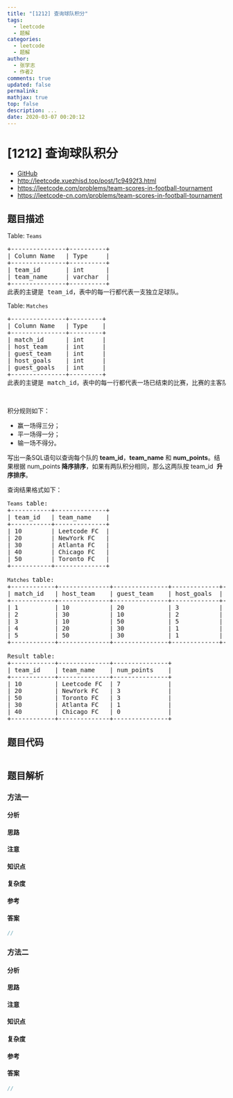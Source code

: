 ```yaml
---
title: "[1212] 查询球队积分"
tags:
  - leetcode
  - 题解
categories:
  - leetcode
  - 题解
author:
  - 张学志
  - 作者2
comments: true
updated: false
permalink:
mathjax: true
top: false
description: ...
date: 2020-03-07 00:20:12
---
```



# [1212] 查询球队积分
* [GitHub](https://github.com/algoboy101/LeetCodeCrowdsource/tree/master/_posts/QA/%5B1212%5D%20%E6%9F%A5%E8%AF%A2%E7%90%83%E9%98%9F%E7%A7%AF%E5%88%86.md)
* http://leetcode.xuezhisd.top/post/1c9492f3.html
* https://leetcode.com/problems/team-scores-in-football-tournament
* https://leetcode-cn.com/problems/team-scores-in-football-tournament


## 题目描述

<p>Table: <code>Teams</code></p>

<pre>
+---------------+----------+
| Column Name   | Type     |
+---------------+----------+
| team_id       | int      |
| team_name     | varchar  |
+---------------+----------+
此表的主键是 team_id，表中的每一行都代表一支独立足球队。
</pre>

<p>Table:&nbsp;<code>Matches</code></p>

<pre>
+---------------+---------+
| Column Name   | Type    |
+---------------+---------+
| match_id      | int     |
| host_team     | int     |
| guest_team    | int     | 
| host_goals    | int     |
| guest_goals   | int     |
+---------------+---------+
此表的主键是 match_id，表中的每一行都代表一场已结束的比赛，比赛的主客队分别由它们自己的 id 表示，他们的进球由 host_goals 和 guest_goals 分别表示。
</pre>

<p>&nbsp;</p>

<p>积分规则如下：</p>

<ul>
	<li>赢一场得三分；</li>
	<li>平一场得一分；</li>
	<li>输一场不得分。</li>
</ul>

<p>写出一条SQL语句以查询每个队的&nbsp;<strong>team_id</strong>，<strong>team_name</strong> 和 <strong>num_points</strong>。结果根据&nbsp;num_points<strong> 降序排序</strong>，如果有两队积分相同，那么这两队按&nbsp;team_id&nbsp; <strong>升序排序</strong>。</p>

<p>查询结果格式如下：</p>

<pre>
<code>Teams </code>table:
+-----------+--------------+
| team_id   | team_name    |
+-----------+--------------+
| 10        | Leetcode FC  |
| 20        | NewYork FC   |
| 30        | Atlanta FC   |
| 40        | Chicago FC   |
| 50        | Toronto FC   |
+-----------+--------------+

<code>Matches </code>table:
+------------+--------------+---------------+-------------+--------------+
| match_id   | host_team    | guest_team    | host_goals  | guest_goals  |
+------------+--------------+---------------+-------------+--------------+
| 1          | 10           | 20            | 3           | 0            |
| 2          | 30           | 10            | 2           | 2            |
| 3          | 10           | 50            | 5           | 1            |
| 4          | 20           | 30            | 1           | 0            |
| 5          | 50           | 30            | 1           | 0            |
+------------+--------------+---------------+-------------+--------------+

Result table:
+------------+--------------+---------------+
| team_id    | team_name    | num_points    |
+------------+--------------+---------------+
| 10         | Leetcode FC  | 7             |
| 20         | NewYork FC   | 3             |
| 50         | Toronto FC   | 3             |
| 30         | Atlanta FC   | 1             |
| 40         | Chicago FC   | 0             |
+------------+--------------+---------------+
</pre>



## 题目代码

```cpp
```


## 题目解析


### 方法一

#### 分析

#### 思路

#### 注意

#### 知识点

#### 复杂度

#### 参考

#### 答案

```cpp
//
```


### 方法二

#### 分析

#### 思路

#### 注意

#### 知识点

#### 复杂度

#### 参考

#### 答案

```cpp
//
```


